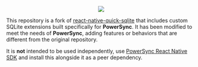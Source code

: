 <p align="center">
  <a href="https://www.powersync.com" target="_blank"><img src="https://github.com/powersync-ja/react-native-quick-sqlite/assets/19345049/40e62305-1089-4277-a6ac-dfc18934c114"/></a>
</p>

This repository is a fork of [react-native-quick-sqlite](https://github.com/ospfranco/react-native-quick-sqlite?tab=readme-ov-file) that includes custom SQLite extensions built specifically for **PowerSync**. It has been modified to meet the needs of **PowerSync**, adding features or behaviors that are different from the original repository.

It is **not** intended to be used independently, use [PowerSync React Native SDK](https://github.com/powersync-ja/powersync-js/tree/main/packages/react-native) and install this alongside it as a peer dependency.
